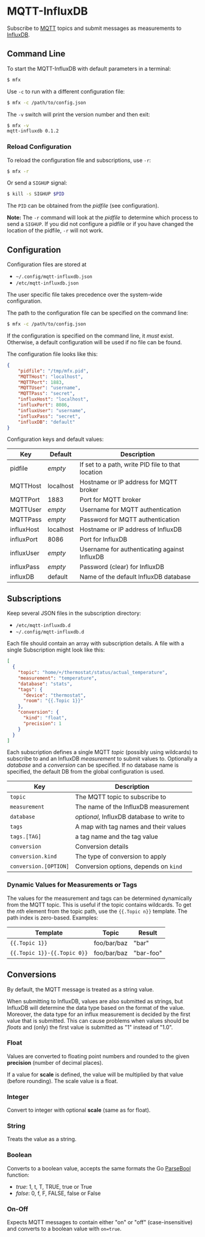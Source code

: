 # MQTT-InfluxDB
Subscribe to [MQTT](https://mqtt.org/) topics
and submit messages as measurements to [InfluxDB](https://www.influxdata.com/time-series-platform/influxdb/).

## Command Line
To start the MQTT-InfluxDB with default parameters in a terminal:

```sh
$ mfx
```

Use `-c` to run with a different configuration file:

```sh
$ mfx -c /path/to/config.json
```

The `-v` switch will print the version number and then exit:

```sh
$ mfx -v
mqtt-influxdb 0.1.2
```


### Reload Configuration
To reload the configuration file and subscriptions, use `-r`:

```sh
$ mfx -r
```

Or send a `SIGHUP` signal:
```sh
$ kill -s SIGHUP $PID
```

The `PID` can be obtained from the *pidfile* (see configuration).

**Note:** The `-r` command will look at the *pidfile* to determine which
process to send a `SIGHUP`.
If you did not configure a pidfile or if you have changed the location of the
pidfile, `-r` will not work.


## Configuration
Configuration files are stored at

- `~/.config/mqtt-influxdb.json`
- `/etc/mqtt-influxdb.json`

The user specific file takes precedence over the system-wide configuration.

The path to the configuration file can be specified on the command line:

```sh
$ mfx -c /path/to/config.json
```

If the configuration is specified on the command line, it *must* exist.
Otherwise, a default configuration will be used if no file can be found.

The configuration file looks like this:

```json
{
    "pidfile": "/tmp/mfx.pid",
    "MQTTHost": "localhost",
    "MQTTPort": 1883,
    "MQTTUser": "username",
    "MQTTPass": "secret",
    "influxHost": "localhost",
    "influxPort": 8086,
    "influxUser": "username",
    "influxPass": "secret",
    "influxDB": "default"
}
```
Configuration keys and default values:

| Key        | Default   | Description                                       |
|------------|-----------|---------------------------------------------------|
| pidfile    | *empty*   | If set to a path, write PID file to that location |
| MQTTHost   | localhost | Hostname or IP address for MQTT broker            |
| MQTTPort   | 1883      | Port for MQTT broker                              |
| MQTTUser   | *empty*   | Username for MQTT authentication                  |
| MQTTPass   | *empty*   | Password for MQTT authentication                  |
| influxHost | localhost | Hostname or IP address of InfluxDB                |
| influxPort | 8086      | Port for InfluxDB                                 |
| influxUser | *empty*   | Username for authenticating against InfluxDB      |
| influxPass | *empty*   | Password (clear) for InfluxDB                     |
| influxDB   | default   | Name of the default InfluxDB database             |


## Subscriptions
Keep several JSON files in the subscription directory:

- `/etc/mqtt-influxdb.d`
- `~/.config/mqtt-influxdb.d`

Each file should contain an array with subscription details.
A file with a single Subscription might look like this:

```json
[
  {
    "topic": "home/+/thermostat/status/actual_temperature",
    "measurement": "temperature",
    "database": "stats",
    "tags": {
      "device": "thermostat",
      "room": "{{.Topic 1}}"
    },
    "conversion": {
      "kind": "float",
      "precision": 1
    }
  }
]
```

Each subscription defines a single MQTT *topic* (possibly using wildcards)
to subscribe to and an InfluxDB *measurement* to submit values to.
Optionally a *database* and a *conversion* can be specified.
If no database name is specified, the default DB from the global configuration
is used.

| Key                   | Description                               |
|-----------------------|-------------------------------------------|
| `topic`               | The MQTT topic to subscribe to            |
| `measurement`         | The name of the InfluxDB measurement      |
| `database`            | *optional*, InfluxDB database to write to |
| `tags`                | A map with tag names and their values     |
| `tags.[TAG]`          | a tag name and the tag value              |
| `conversion`          | Conversion details                        |
| `conversion.kind`     | The type of conversion to apply           |
| `conversion.[OPTION]` | Conversion options, depends on `kind`     |


### Dynamic Values for Measurements or Tags
The values for the measurement and tags can be determined dynamically from the
MQTT topic. This is useful if the topic contains wildcards.
To get the *nth* element from the topic path, use the `{{.Topic n}}` template.
The path index is zero-based.
Examples:

| Template                    | Topic       | Result    |
|-----------------------------|-------------|-----------|
| `{{.Topic 1}} `             | foo/bar/baz | "bar"     |
| `{{.Topic 1}}-{{.Topic 0}}` | foo/bar/baz | "bar-foo" |


## Conversions
By default, the MQTT message is treated as a string value.

When submitting to InfluxDB, values are also submitted as strings,
but InfluxDB will determine the data type based on the format of the value.
Moreover, the data type for an influx measurement is decided by the first value
that is submitted. This can cause problems when values should be *floats*
and (only) the first value is submitted as "1" instead of "1.0".


### Float
Values are converted to floating point numbers and rounded to the given
**precision** (number of decimal places).

If a value for **scale** is defined, the value will be multiplied by that value
(before rounding). The scale value is a float.


### Integer
Convert to integer with optional **scale** (same as for float).


### String
Treats the value as a string.


### Boolean
Converts to a boolean value, accepts the same formats the Go
[ParseBool](https://golang.org/pkg/strconv/#ParseBool) function:

- *true*: 1, t, T, TRUE, true or True
- *false*: 0, f, F, FALSE, false or False


### On-Off
Expects MQTT messages to contain either "on" or "off" (case-insensitive)
and converts to a boolean value with `on=true`.
